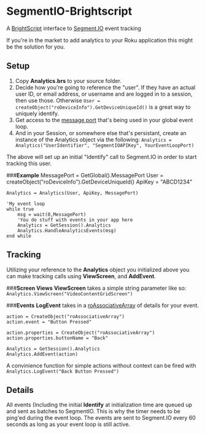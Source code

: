 SegmentIO-Brightscript
======================

A [BrightScript](http://sdkdocs.roku.com/display/sdkdoc/BrightScript+Language+Reference) interface to [Segment.IO](https://segment.io/) event tracking

If you're in the market to add analytics to your Roku application this might be the solution for you.


**Setup**
-----------

1. Copy **Analytics.brs** to your source folder.
2. Decide how you're going to reference the "user".  If they have an actual user ID, or email address, or username and are logged in to a session, then use those.  Otherwise
`User = createObject("roDeviceInfo").GetDeviceUniqueId()` is a great way to uniquely identify.
3. Get access to the [message port](http://sdkdocs.roku.com/display/sdkdoc/roMessagePort) that's being used in your global event loop.
4. And in your Session, or somewhere else that's persistant, create an instance of the Analytics object via the following:
`Analytics = Analytics("UserIdentifier", "SegmentIOAPIKey", YourEventLoopPort)`

The above will set up an initial "Identify" call to Segment.IO in order to start tracking this user.


###**Example**
    MessagePort = GetGlobal().MessagePort
    User = createObject("roDeviceInfo").GetDeviceUniqueId()
    ApiKey = "ABCD1234"
    
    Analytics = Analytics(User, ApiKey, MessagePort)
    
    'My event loop
    while true
        msg = wait(0,MessagePort)
        'You do stuff with events in your app here
        Analytics = GetSession().Analytics
        Analytics.HandleAnalyticsEvents(msg)
    end while



**Tracking**
-----------
Utilizing your reference to the **Analytics** object you initialized above you can make tracking calls using **ViewScreen**, and **AddEvent**.

###**Screen Views**
**ViewScreen** takes a simple string parameter like so: `Analytics.ViewScreen("VideoContentGridScreen")`

###**Events**
**LogEvent** takes in a [roAssociativeArray](http://sdkdocs.roku.com/display/sdkdoc/roAssociativeArray) of details for your event.


	action = CreateObject("roAssociativeArray")
	action.event = "Button Pressed"
	
	action.properties = CreateObject("roAssociativeArray")
	action.properties.buttonName = "Back"
	
	Analytics = GetSession().Analytics
	Analytics.AddEvent(action)
	
A convinience function for simple actions without context can be fired with `Analytics.LogEvent("Back Button Pressed")`


**Details**
-----------
All events (Including the initial **Identify** at initialization time are queued up and sent as batches to SegmentIO.  This is why the timer needs to be ping'ed during the event loop.  The events are sent to Segment.IO every 60 seconds as long as your event loop is still active.
